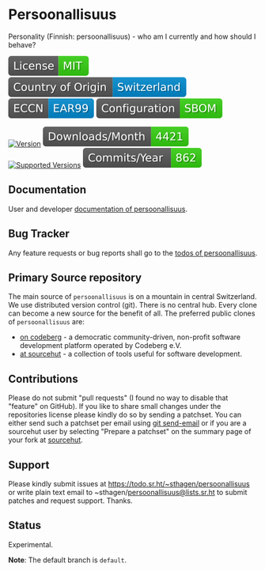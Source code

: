 # Persoonallisuus

Personality (Finnish: persoonallisuus) - who am I currently and how should I behave?

[![License](docs/badges/license-spdx-mit.svg)](https://git.sr.ht/~sthagen/persoonallisuus/tree/default/item/LICENSE)
[![Country of Origin](docs/badges/country-of-origin-name-switzerland-neutral.svg)](https://git.sr.ht/~sthagen/persoonallisuus/tree/default/item/COUNTRY-OF-ORIGIN)
[![Export Classification Control Number (ECCN)](docs/badges/export-control-classification-number_eccn-ear99-neutral.svg)](https://git.sr.ht/~sthagen/persoonallisuus/tree/default/item/EXPORT-CONTROL-CLASSIFICATION-NUMBER)
[![Configuration](docs/badges/configuration-sbom.svg)](https://git.sr.ht/~sthagen/persoonallisuus/tree/default/item/docs/third-party/README.md)

[![Version](https://img.shields.io/pypi/v/persoonallisuus.svg?style=flat)](https://pypi.python.org/pypi/persoonallisuus/)
[![Downloads](docs/badges/downloads-per-month.svg)](https://pepy.tech/project/persoonallisuus)
[![Supported Versions](https://img.shields.io/pypi/pyversions/persoonallisuus.svg?style=flat)](https://pypi.python.org/pypi/persoonallisuus/)
[![Maintenance Status](docs/badges/commits-per-year.svg)](https://git.sr.ht/~sthagen/persoonallisuus/log)

## Documentation

User and developer [documentation of persoonallisuus](https://codes.dilettant.life/docs/persoonallisuus/).

## Bug Tracker

Any feature requests or bug reports shall go to the [todos of persoonallisuus](https://todo.sr.ht/~sthagen/persoonallisuus).

## Primary Source repository

The main source of `persoonallisuus` is on a mountain in central Switzerland.
We use distributed version control (git).
There is no central hub.
Every clone can become a new source for the benefit of all.
The preferred public clones of `persoonallisuus` are:

* [on codeberg](https://codeberg.org/sthagen/persoonallisuus) - a democratic community-driven, non-profit software development platform operated by Codeberg e.V.
* [at sourcehut](https://git.sr.ht/~sthagen/persoonallisuus) - a collection of tools useful for software development.

## Contributions

Please do not submit "pull requests" (I found no way to disable that "feature" on GitHub).
If you like to share small changes under the repositories license please kindly do so by sending a patchset.
You can either send such a patchset per email using [git send-email](https://git-send-email.io) or 
if you are a sourcehut user by selecting "Prepare a patchset" on the summary page of your fork at [sourcehut](https://git.sr.ht/).

## Support

Please kindly submit issues at https://todo.sr.ht/~sthagen/persoonallisuus or write plain text email to ~sthagen/persoonallisuus@lists.sr.ht to submit patches and request support. Thanks.

## Status

Experimental.

**Note**: The default branch is `default`.

